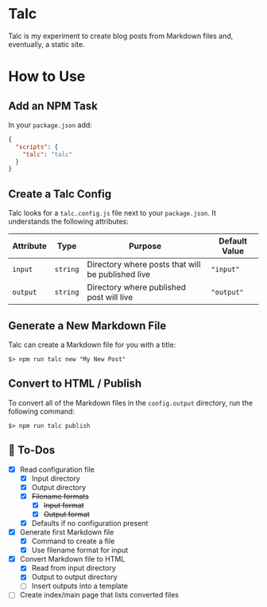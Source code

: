 # Talc

Talc is my experiment to create blog posts from Markdown files and, eventually,
a static site.

# How to Use

## Add an NPM Task

In your `package.json` add:

```json
{
  "scripts": {
    "talc": "talc"
  }
}
```

## Create a Talc Config

Talc looks for a `talc.config.js` file next to your `package.json`. It
understands the following attributes:

| Attribute | Type     | Purpose                                           | Default Value |
| --------- | -------- | ------------------------------------------------- | ------------- |
| `input`   | `string` | Directory where posts that will be published live | `"input"`     |
| `output`  | `string` | Directory where published post will live          | `"output"`    |

## Generate a New Markdown File

Talc can create a Markdown file for you with a title:

```shell
$> npm run talc new "My New Post"
```

## Convert to HTML / Publish

To convert all of the Markdown files in the `config.output` directory, run the
following command:

```shell
$> npm run talc publish
```

## 📝 To-Dos

- [x] Read configuration file
  - [x] Input directory
  - [x] Output directory
  - [x] ~~Filename formats~~
    - [x] ~~Input format~~
    - [x] ~~Output format~~
  - [x] Defaults if no configuration present
- [x] Generate first Markdown file
  - [x] Command to create a file
  - [x] Use filename format for input
- [x] Convert Markdown file to HTML
  - [x] Read from input directory
  - [x] Output to output directory
  - [ ] Insert outputs into a template
- [ ] Create index/main page that lists converted files
